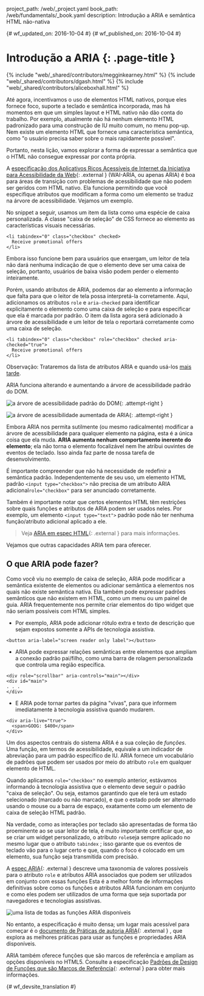 project_path: /web/_project.yaml
book_path: /web/fundamentals/_book.yaml
description: Introdução a ARIA e semântica HTML não-nativa


{# wf_updated_on: 2016-10-04 #}
{# wf_published_on: 2016-10-04 #}

# Introdução a ARIA {: .page-title }

{% include "web/_shared/contributors/megginkearney.html" %}
{% include "web/_shared/contributors/dgash.html" %}
{% include "web/_shared/contributors/aliceboxhall.html" %}



Até agora, incentivamos o uso de elementos HTML nativos, porque eles fornece foco,
 suporte a teclado e semântica incorporada, mas há momentos em que
 um simples layout e HTML nativo não dão conta do trabalho. Por exemplo, atualmente não há
nenhum elemento HTML padronizado para uma construção de IU muito comum, no menu pop-up. Nem
existe um elemento HTML que fornece uma característica semântica, como
"o usuário precisa saber sobre o mais rapidamente possível".

Portanto, nesta lição, vamos explorar a forma de expressar a semântica que o HTML não consegue
expressar por conta própria.

A [especificação dos Aplicativos Ricos Acessíveis de Internet da Iniciativa para
Acessibilidade da Web](https://www.w3.org/TR/wai-aria/){: .external } (WAI-ARIA, ou apenas
ARIA) é boa para áreas de transição com problemas de acessibilidade que não podem ser geridos
com HTML nativo. Ela funciona permitindo que você especifique atributos que modificam
a forma como um elemento se traduz na árvore de acessibilidade. Vejamos um
exemplo.

No snippet a seguir, usamos um item da lista como uma espécie de caixa personalizada. A classe
"caixa de seleção" de CSS fornece ao elemento as características visuais necessárias.


    <li tabindex="0" class="checkbox" checked>
      Receive promotional offers
    </li>
    

Embora isso funcione bem para usuários que enxergam, um leitor de tela não
 dará nenhuma indicação de que o elemento deve ser uma caixa de seleção,
portanto, usuários de baixa visão podem perder o elemento inteiramente.

Porém, usando atributos de ARIA, podemos dar ao elemento a informação que falta
para que o leitor de tela possa interpretá-la corretamente. Aqui, adicionamos os atributos `role` e
`aria-checked` para identificar explicitamente o elemento como uma caixa de seleção e
para especificar que ela é marcada por padrão. O item da lista agora será adicionado à árvore de
acessibilidade e um leitor de tela o reportará corretamente como uma caixa de seleção.


    <li tabindex="0" class="checkbox" role="checkbox" checked aria-checked="true">
      Receive promotional offers
    </li>
    

Observação: Trataremos da lista de atributos ARIA e quando usá-los [mais tarde](#what-can-aria-do).

ARIA funciona alterando e aumentando a árvore de acessibilidade padrão do DOM.

![a árvore de acessibilidade padrão do DOM](imgs/acctree1.jpg){: .attempt-right }

![a árvore de acessibilidade aumentada de ARIA](imgs/acctree2.jpg){: .attempt-right }

Embora ARIA nos permita sutilmente (ou mesmo radicalmente) modificar a
 árvore de acessibilidade para qualquer elemento na página, esta é a única coisa que ela muda. **ARIA
aumenta nenhum comportamento inerente do elemento**; ela não torna o elemento
focalizável nem lhe atribui ouvintes de eventos de teclado. Isso ainda faz parte de nossa
tarefa de desenvolvimento.

É importante compreender que não há necessidade de redefinir a
semântica padrão. Independentemente de seu uso, um elemento HTML padrão `<input type="checkbox">`
não precisa de um atributo ARIA adicional`role="checkbox"` para ser
 anunciado corretamente.

Também é importante notar que certos elementos HTML têm restrições sobre quais
funções e atributos de ARIA podem ser usados neles. Por exemplo, um elemento `<input
type="text">` padrão pode não ter nenhuma função/atributo adicional aplicado a ele.

>Veja [ARIA em espec HTML](https://www.w3.org/TR/html-aria/#sec-strong-native-semantics){: .external }
para mais informações.

Vejamos que outras capacidades ARIA tem para oferecer.

## O que ARIA pode fazer?

Como você viu no exemplo de caixa de seleção, ARIA pode modificar a semântica existente de elementos
ou adicionar semântica a elementos nos quais não existe semântica nativa. Ela também pode
expressar padrões semânticos que não existem em HTML, como um menu ou um
painel de guia. ARIA frequentemente nos permite criar elementos do tipo widget que não seriam
possíveis com HTML simples.

 - Por exemplo, ARIA pode adicionar rótulo extra e texto de descrição que
sejam expostos somente a APIs de tecnologia assistiva.<br>

<div class="clearfix"></div>
      
    <button aria-label="screen reader only label"></button>


 - ARIA pode expressar relações semânticas entre elementos que ampliam a
conexão padrão pai/filho, como uma barra de rolagem personalizada que controla
uma região específica.

<div class="clearfix"></div>

    <div role="scrollbar" aria-controls="main"></div>
    <div id="main">
    . . .
    </div>

    

 - E ARIA pode tornar partes da página "vivas", para que informem imediatamente
à tecnologia assistiva quando mudarem.

<div class="clearfix"></div>

    <div aria-live="true">
      <span>GOOG: $400</span>
    </div>

    
Um dos aspectos centrais do sistema ARIA é a sua coleção de *funções*. Uma função,
em termos de acessibilidade, equivale a um indicador de abreviação para
um padrão específico de IU. ARIA fornece um vocabulário de padrões que podem ser usados por meio do atributo `role`
em qualquer elemento de HTML.

Quando aplicamos `role="checkbox"` no exemplo anterior, estávamos informando
à tecnologia assistiva que o elemento deve seguir o padrão "caixa de seleção". Ou seja,
estamos garantindo que ele terá um estado selecionado (marcado ou não marcado),
e que o estado pode ser alternado usando o mouse ou a barra de espaço, exatamente
como um elemento de caixa de seleção HTML padrão.

Na verdade, como as interações por teclado são apresentadas de forma tão proeminente
ao se usar leitor de tela, é muito importante certificar que, ao se criar um widget personalizado, o atributo
`role`seja sempre aplicado no mesmo lugar que o atributo `tabindex`
; isso garante que os eventos de teclado vão para o lugar certo e que, quando
o foco é colocado em um elemento, sua função seja transmitida com precisão.

A [espec ARIA](https://www.w3.org/TR/wai-aria/){: .external } descreve uma
taxonomia de valores possíveis para o atributo `role` e atributos ARIA
associados que podem ser utilizados em conjunto com essas funções Esta é a melhor
fonte de informações definitivas sobre como os funções e atributos ARIA
funcionam em conjunto e como eles podem ser utilizados de uma forma que seja
suportada por navegadores e tecnologias assistivas.

![uma lista de todas as funções ARIA disponíveis](imgs/aria-roles.jpg)

No entanto, a especificação é muito densa; um lugar mais acessível para começar é
o [documento de Práticas de autoria ARIA](https://www.w3.org/TR/wai-aria-practices-1.1/){: .external }
, que explora as melhores práticas para usar as funções e propriedades ARIA
disponíveis.

ARIA também oferece funções que são marcos de referência e ampliam as opções disponíveis no HTML5. Consulte a especificação
[Padrões de Design de Funções que
são Marcos de Referência](https://www.w3.org/TR/wai-aria-practices-1.1#kbd_layout_landmark_XHTML){: .external }
 para obter mais informações.



{# wf_devsite_translation #}
